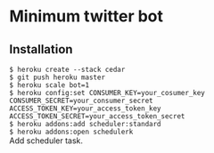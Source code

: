 Minimum twitter bot
======
## Installation
`$ heroku create --stack cedar`   
`$ git push heroku master`    
`$ heroku scale bot=1`    
`$ heroku config:set CONSUMER_KEY=your_cosumer_key CONSUMER_SECRET=your_consumer_secret ACCESS_TOKEN_KEY=your_access_token_key ACCESS_TOKEN_SECRET=your_access_token_secret`    
`$ heroku addons:add scheduler:standard`   
`$ heroku addons:open schedulerk`   
Add scheduler task.
